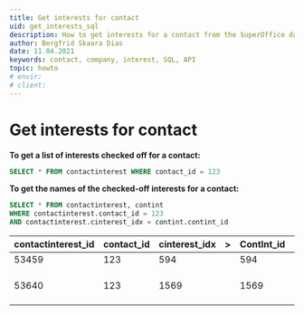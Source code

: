 ```yaml
---
title: Get interests for contact
uid: get_interests_sql
description: How to get interests for a contact from the SuperOffice database using raw SQL.
author: Bergfrid Skaara Dias
date: 11.04.2021
keywords: contact, company, interest, SQL, API
topic: howto
# envir:
# client:
---
```


# Get interests for contact

**To get a list of interests checked off for a contact:**

```SQL
SELECT * FROM contactinterest WHERE contact_id = 123
```

**To get the names of the checked-off interests for a contact:**

```SQL
SELECT * FROM contactinterest, contint
WHERE contactinterest.contact_id = 123
AND contactinterest.cinterest_idx = contint.contint_id
```

| contactinterest_id | contact_id | cinterest_idx | &gt; | ContInt_id | name | rank | tooltip | deleted |
|---|---|---|---|---|---|---|---|---|
| 53459 | 123 | 594 | | 594 | SAP | 142 | | 0 |
| 53640 | 123 | 1569 | | 1569 | Developers | 195 | This company has... | 0 |
